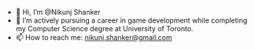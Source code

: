 - 👋 Hi, I’m @Nikunj Shanker
- 🌱 I’m actively pursuing a career in game development while completing my Computer Science degree at University of Toronto.
- 📫 How to reach me: nikunj.shanker@gmail.com
